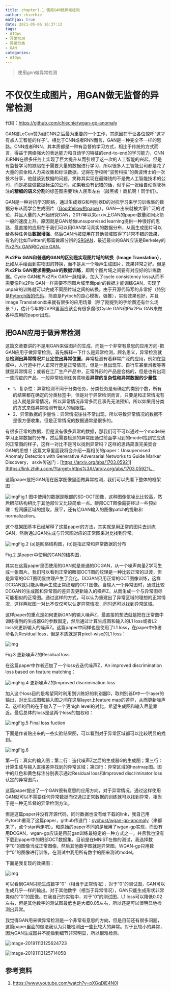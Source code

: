 ```yaml
---
title: chapter1.1 使用GAN做异常检测
author: chiechie
mathjax: true
date: 2021-05-06 16:37:13
tags:
- AIOps
- 异常检测
- 异常分类
- GAN
categories: 
- AIOps
---
```



> 使用gnn做异常检测

# 不仅仅生成图片，用GAN做无监督的异常检测

代码：https://github.com/chiechie/wgan-gp-anomaly

GAN被LeCun赞为继CNN之后最为重要的一个工作，其原因在于让各位惊呼“这才有点人工智能的样子”。相比于CNN或者RNN而言，GAN是一种完全不一样的思路。CNN或者RNN，其本质都是一种有监督的学习方式，相比于传统的方式而言，得益于网络强大的表达能力和自动学习特征的end-to-end的学习能力，CNN和RNN在很多任务上实现了巨大提升从而引领了这一次的人工智能的兴起。但是有监督学习的缺陷在于需要大量的数据进行学习，所以很多人工智能公司都是花了大量的资金和人力来收集和标注数据。记得在学校听“驭势科技”的黄波博士的一次技术分享，他就谈到数据的问题，笑称其实现在最赚钱的不是做人工智能技术的公司，而是那些做数据标注的公司。如果我没有记错的话，似乎买一张给自动驾驶标注的**精细的语义分割**的标签图需要1块人民币左右（敲黑板！商机啊！同学们）。

GAN是一种对抗学习网络，通过生成器G和判别器D的对抗学习来学习训练集的数据分布从而学会生成图片（[Goodfellow的paper](https://link.zhihu.com/?target=https%3A//arxiv.org/pdf/1406.2661.pdf)）。GAN一出来就被大家广泛的讨论，并且大量的人开始研究GAN，2017年以来arxiv上GAN的paper数量如同火箭一般的速度上升。原因就是GAN给做unsupervised learning提供一种很好的思路，最直接的应用在于我们可以用GAN学习真实的数据分布，从而生成图片可以给各种任务做**数据增强**。然后GAN也被应用在其他领域取得了非常不错的效果，有名的比如Twitter的那篇做超分辨的[SRGAN](https://link.zhihu.com/?target=https%3A//arxiv.org/abs/1609.04802)，最近最火的GAN应该是Berkeley的[Pix2Pix GAN](https://link.zhihu.com/?target=https%3A//arxiv.org/abs/1611.07004)和[Cycle GAN](https://link.zhihu.com/?target=https%3A//arxiv.org/abs/1703.10593)。

**Pix2Pix GAN和普通的GAN的区别是实现图片域的转换（Image Translation）**， 比如从手绘画到实物图的转换，而不是从一个噪声生成图片，效果非常之好。但是**Pix2Pix GAN要求需要pair的数据训练**，即两个图片域之间要有对应好的训练数据。Cycle GAN和Pix2Pix GAN一脉相承，加入了cycle consistency loss从而不需要像Pix2Pix GAN一样需要不同图片域里面pair的数据才能训练GAN，实现了unpair的训练就可以完成不同图片域之间的转换。由于开源代码写的非常好（特别是[Pytorch版的代码](https://link.zhihu.com/?target=https%3A//github.com/junyanz/pytorch-CycleGAN-and-pix2pix)，简直是Pytoch的良心模板，强推），实验效果也好，并且Image Translation本来就有很多的应用场景（除了刚提到的手绘图还有什么场景？），估计今年的CVPR里面应该会有很多魔改Cycle GAN和Pix2Pix GAN来做各种应用的paper出现。

## 把GAN应用于做异常检测

这篇文章要讲的不是用GAN来做图片的生成，而是一个非常有意思的应用方向-把GAN应用于做异常检测。首先解释一下什么是异常检测，顾名思义，异常检测就是**检测出异常情况**并且**定位出异常位置**。异常检测有着非常广泛的应用，例如在监控中，人行道中行人正常行走是正常情况，但是一旦出现车、自行车甚至滑板等等就是异常情况；或者在工厂生产产品中，正常外形的产品是合格的，但是也有出现一些瑕疵的产品。一般异常检测任务意味着**异常的复杂性和异常数据的少量性**：

- 1、复杂性：异常检测不同于分类任务，分类任务是有确定的类别个数，所有的结果都在确定的分类标签中，但是对于异常检测而言，只要是和正常情况有出入就是异常情况，所以异常情况非常多而且事先无法预知，所以如果用分类的方式来做异常检测有很大的局限性。
- 2、异常数据的少量性：异常情况往往不常出现，所以导致异常情况的数据不是很方便收集，但是正常情况的数据通常是很多的。

有很多正常的数据，但是没有很多异常的数据，那我们可不可以通过一个model来学习正常数据的分布，然后需要检测的异常图通过前面学习到的model找到它应该的正常图的样子，这样一对比不是可以找到异常吗？这样的思路简直完美契合GAN的思想！这篇文章里面我将会介绍一篇相关的paper：Unsupervised Anomaly Detection with Generative Adversarial Networks to Guide Marker Discovery， arxiv传送门：[https://arxiv.org/abs/1703.05921](https://link.zhihu.com/?target=https%3A//arxiv.org/abs/1703.05921)。

这篇paper是把GAN用在医学图像里面做异常检测，我们可以先看下整体的框架图：

![img](https://pic4.zhimg.com/80/v2-3afb9ef54ee08b8983abcec88975ff17_hd.jpg)Fig.1 图中使用的数据是眼部的SD-OCT图像，这种图像信噪比比较高，然后眼部结构相比于其他部位又比较简单一点。眼部OCT图像需要经过一些预处理：视网膜区域的提取，展平，还有给GAN输入的图像patch的提取和normalization。

这个框架图基本已经解释了这篇paper的方法，其实就是用正常的图片去训练GAN，然后通过GAN生成与异常图对应的正常图来对比找到异常。

![img](/Users/stellazhao/research_space/EasyMLBOOK/_image/v2-592e8ddc687eda45212d8ddf70853aeb_hd.png)Fig.2 (a)是网络结构图，(b)是指正常和异常数据的分布

Fig.2 是paper中使用的GAN的结构图，

其实在这篇paper里面使用的GAN就是普通的DCGAN，从一个噪声向量Z学习生成一张图片。我们可以看到正常的眼部OCT图的纹理是一种比较正常的过渡，但是异常的OCT图明显纹理产生了变化。DCGAN只用正常的OCT图像训练，这样DCGAN就只能从噪声生成正常纹理的OCT图像。当输入一个异常图时，通过比较DCGAN的生成图和异常图的差异去更新输入的噪声Z，从而生成一个与异常图尽可能相似的正常图。通过这样的方式，可以认为重建出了异常区域的理想的正常情况，这样两张图一对比不仅仅可以认定异常情况，同时还可以找到异常区域。

这样paper的重点是如何更新GAN的输入噪声Z，最直接的想法就是把在正常图中训练得到的生成器G的参数固定，然后通过计算生成图和输入的L1 loss或者L2 loss来更新输入的噪声Z。这篇paper中同样也是使用了L1 loss，在paper中作者命名为Residual loss，但是本质就是算pixel-wise的L1 loss：

![img](/Users/stellazhao/research_space/EasyMLBOOK/_image/v2-77779aba2e1a63a5ef312c0de9c38e2e_hd.png)

Fig.3 更新噪声Z的Residual loss

在这篇paper中作者还加了一个loss去迭代噪声Z，An improved discrimination loss based on feature matching：

![img](https://pic1.zhimg.com/80/v2-13c9d37e5f19a28390fc17de03097cf4_hd.jpg)Fig.4 更新噪声Z的Improved discrimination loss

加入这个loss目的是希望同时利用到训练好的判别器D，取判别器D中一个layer的输出，对比生成图和输入图之间在这层layer上feature map的差异，从而更新噪声Z。这样的目的在于加入了一个更high level的对比，希望生成图和输入尽量靠近。最后总体的loss是这两个loss的加权和：

![img](https://pic1.zhimg.com/80/v2-8b08b59f3a23aa990b2fb63bf65b3acc_hd.jpg)Fig.5 Final loss fuction

下面是作者贴出来的一些实验结果图，可以看到对于异常区域都可以比较明显的找到。

![img](/Users/stellazhao/research_space/EasyMLBOOK/_image/v2-9dbf3f09ea6ba47de03569ad1ad0bd6e_hd.png)Fig.6 

第一行：真实的输入图；第二行：迭代噪声Z之后的生成器G的生成图；第三行：计算生成与输入直接差异找到的异常区域；第四行：异常区域的heatmap图。图中的红色和黄色标注分别表示通过Residual loss和Improved discriminator loss认定的异常图片。

这篇paper提出了一个GAN很有意思的应用方向，对于异常情况，通过这样使用GAN就可以不需要任何异常数据而仅通过正常数据的训练就可以找到异常，相当于是一种无监督的异常检测方法。

但是这篇paper并没有开源代码，同时数据也没有给下载的link，我自己用Pytorch重现了这篇paper，github传送门：[oyxhust/wgan-gp-anomaly](https://link.zhihu.com/?target=https%3A//github.com/oyxhust/wgan-gp-anomaly)（来都来了，点个star再走吧）。和原始的paper不同的是我用了wgan-gp实现，而没有用DCGAN，wgan-gp应该是目前gan训练最稳定的一种方式之一。并且我也没有下载到paper中的眼部OCT数据集，目前是在MNIST在做的测试，我选择数字“0”的图像当成正常图像，然后其他数字图就是异常图。WGAN-gp只用数字“0”的图像进行训练，在测试中我用所有数字的图来测试model。

下面是我复现的效果图：

![img](https://pic1.zhimg.com/80/v2-c66190ea550aee83736e30e8e0ff02d0_hd.jpg)

可以看到GAN只能生成数字“0”（相当于正常情况），对于“0”的测试图，GAN可以生成几乎一样的输出。对于其他数字（相当于异常情况），GAN只能生成形状非常类似的“0”的图像。在我自己的实验中，对于“0”的测试图，L1 loss可以降低0.02左右，但是其他数字的测试图最低也是大概0.05左右，所以还是可以很明显地检测出异常。

我觉得GAN用来做异常检测是一个非常有意思的方向，但是目前还有很多问题，这篇paper里面的做法我认为只能检测出一些比较大的异常。对于比较小的异常，因为GAN生成图并不能做到细节非常明显，所以很难检测。




![image-20191113125624723](../_image/image-20191113125624723.png)

![image-20191113125714058](/Users/stellazhao/research_space/EasyMLBOOK/_image/image-20191113125714058.png)



## 参考资料
1. https://www.youtube.com/watch?v=pXGqDiE4N0I
